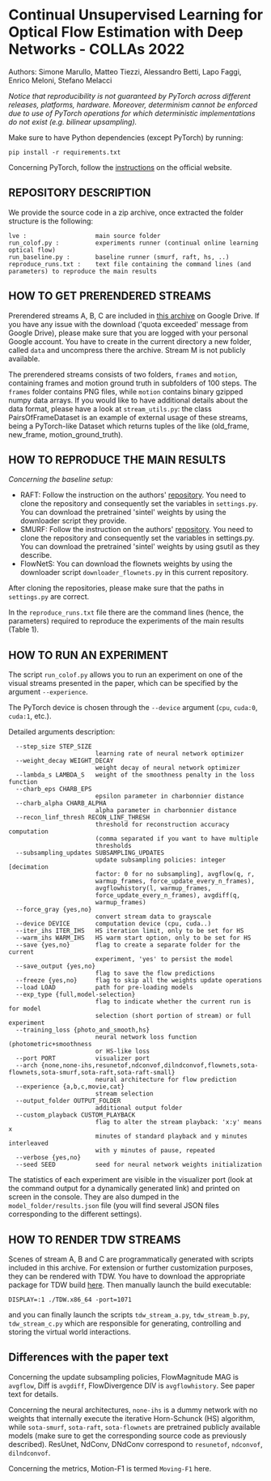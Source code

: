 # Continual Unsupervised Learning for Optical Flow Estimation with Deep Networks - COLLAs 2022

Authors: Simone Marullo, Matteo Tiezzi, Alessandro Betti, Lapo Faggi, Enrico Meloni, Stefano Melacci

_Notice that reproducibility is not guaranteed by PyTorch across different releases, platforms, hardware. Moreover,
determinism cannot be enforced due to use of PyTorch operations for which deterministic implementations do not exist
(e.g. bilinear upsampling)._

Make sure to have Python dependencies (except PyTorch) by running:
```
pip install -r requirements.txt
```

Concerning PyTorch, follow the [instructions](https://pytorch.org/get-started/previous-versions/#v171) on the official website.

REPOSITORY DESCRIPTION
----------------------

We provide the source code in a zip archive, once extracted the folder structure is the following:

    lve :                   main source folder
    run_colof.py :          experiments runner (continual online learning optical flow)
    run_baseline.py :       baseline runner (smurf, raft, hs, ..)
    reproduce_runs.txt :    text file containing the command lines (and parameters) to reproduce the main results

HOW TO GET PRERENDERED STREAMS
---------------------------------
Prerendered streams A, B, C are included in [this archive](https://drive.google.com/file/d/1SAviqsxp1pSB5WI_haO8GBx2dDlG7LCG/view?usp=sharing) on Google Drive.
If you have any issue with the download ('quota exceeded' message from Google Drive), please make sure that you are logged with your personal Google account.
You have to create in the current directory a new folder, called `data` and uncompress there the archive. Stream M is not publicly available.

The prerendered streams consists of two folders, `frames` and `motion`, containing frames and motion ground truth in subfolders of 100 steps. 
The `frames` folder contains PNG files, while `motion` contains binary gzipped numpy data arrays. 
If you would like to have additional details about the data format, please have a look at `stream_utils.py`: the class PairsOfFrameDataset is an example of external usage of these streams, being a PyTorch-like Dataset which returns tuples of the like (old_frame, new_frame, motion_ground_truth).

HOW TO REPRODUCE THE MAIN RESULTS
---------------------------------

_Concerning the baseline setup:_

- RAFT: Follow the instruction on the authors' [repository](https://github.com/princeton-vl/RAFT/). 
You need to clone the repository and consequently set the variables in `settings.py`. You can download the pretrained 'sintel' weights by using the downloader script they provide.
- SMURF: Follow the instruction on the authors' [repository](https://github.com/google-research/google-research/tree/master/smurf). 
You need to clone the repository and consequently set the variables in settings.py. You can download the pretrained 'sintel' weights by using gsutil as they describe.
- FlowNetS: You can download the flownets weights by using the downloader script `downloader_flownets.py` in this current repository.

After cloning the repositories, please make sure that the paths in `settings.py` are correct.

In the `reproduce_runs.txt` file there are the command lines (hence, the parameters) required to reproduce
the experiments of the main results (Table 1).

HOW TO RUN AN EXPERIMENT
------------------------
The script `run_colof.py` allows you to run an experiment on one of the visual streams presented in the paper,
which can be specified by the argument `--experience`.

The PyTorch device is chosen through the `--device` argument (`cpu`, `cuda:0`,
`cuda:1`, etc.).

Detailed arguments description:

      --step_size STEP_SIZE
                            learning rate of neural network optimizer
      --weight_decay WEIGHT_DECAY
                            weight decay of neural network optimizer
      --lambda_s LAMBDA_S   weight of the smoothness penalty in the loss function
      --charb_eps CHARB_EPS
                            epsilon parameter in charbonnier distance
      --charb_alpha CHARB_ALPHA
                            alpha parameter in charbonnier distance
      --recon_linf_thresh RECON_LINF_THRESH
                            threshold for reconstruction accuracy computation
                            (comma separated if you want to have multiple
                            thresholds
      --subsampling_updates SUBSAMPLING_UPDATES
                            update subsampling policies: integer [decimation
                            factor: 0 for no subsampling], avgflow(q, r,
                            warmup_frames, force_update_every_n_frames),
                            avgflowhistory(l, warmup_frames,
                            force_update_every_n_frames), avgdiff(q,
                            warmup_frames)
      --force_gray {yes,no}
                            convert stream data to grayscale
      --device DEVICE       computation device (cpu, cuda..)
      --iter_ihs ITER_IHS   HS iteration limit, only to be set for HS
      --warm_ihs WARM_IHS   HS warm start option, only to be set for HS
      --save {yes,no}       flag to create a separate folder for the current
                            experiment, 'yes' to persist the model
      --save_output {yes,no}
                            flag to save the flow predictions
      --freeze {yes,no}     flag to skip all the weights update operations
      --load LOAD           path for pre-loading models
      --exp_type {full,model-selection}
                            flag to indicate whether the current run is for model
                            selection (short portion of stream) or full experiment
      --training_loss {photo_and_smooth,hs}
                            neural network loss function (photometric+smoothness
                            or HS-like loss
      --port PORT           visualizer port
      --arch {none,none-ihs,resunetof,ndconvof,dilndconvof,flownets,sota-flownets,sota-smurf,sota-raft,sota-raft-small}
                            neural architecture for flow prediction
      --experience {a,b,c,movie,cat}
                            stream selection
      --output_folder OUTPUT_FOLDER
                            additional output folder
      --custom_playback CUSTOM_PLAYBACK
                            flag to alter the stream playback: 'x:y' means x
                            minutes of standard playback and y minutes interleaved
                            with y minutes of pause, repeated
      --verbose {yes,no}
      --seed SEED           seed for neural network weights initialization

The statistics of each experiment are visible in the visualizer port (look at the command output for a dynamically generated link) and printed on screen in the console.
They are also dumped in the `model_folder/results.json` file (you will find several JSON files corresponding to the different settings).

HOW TO RENDER TDW STREAMS
------------------------
Scenes of stream A, B and C are programmatically generated with scripts included in this archive. For extension or further customization purposes, they can be rendered with TDW.
You have to download the appropriate package for TDW build [here](https://github.com/threedworld-mit/tdw/releases/tag/v1.9.1). Then manually launch the build executable:
```
DISPLAY=:1 ./TDW.x86_64 -port=1071
```
and you can finally launch the scripts `tdw_stream_a.py`, `tdw_stream_b.py`, `tdw_stream_c.py` which are responsible for generating, controlling and storing the virtual world interactions.


Differences with the paper text
-------------------
Concerning the update subsampling policies, FlowMagnitude MAG is `avgflow`, Diff is `avgdiff`,  FlowDivergence DIV is `avgflowhistory`. See paper text for details.

Concerning the neural architectures, `none-ihs` is a dummy network with no weights that internally execute the iterative Horn-Schunck (HS) algorithm, 
while `sota-smurf`, `sota-raft`, `sota-flownets` are pretrained publicly available models (make sure to get the corresponding source code as previously described).
ResUnet, NdConv, DNdConv correspond to `resunetof`, `ndconvof`, `dilndconvof`. 

Concerning the metrics, Motion-F1 is termed `Moving-F1` here.
